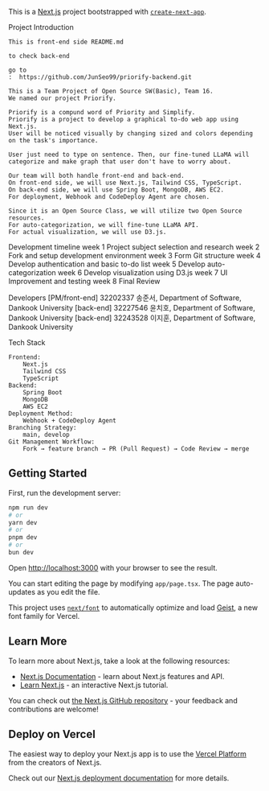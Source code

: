 This is a [Next.js](https://nextjs.org) project bootstrapped with [`create-next-app`](https://nextjs.org/docs/app/api-reference/cli/create-next-app).




Project Introduction 

	This is front-end side README.md

	to check back-end

	go to 
	:  https://github.com/JunSeo99/priorify-backend.git

	This is a Team Project of Open Source SW(Basic), Team 16.
	We named our project Priorify.
 	
	Priorify is a compund word of Priority and Simplify.
	Priorify is a project to develop a graphical to-do web app using Next.js. 
	User will be noticed visually by changing sized and colors depending on the task's importance.
	
	User just need to type on sentence. Then, our fine-tuned LLaMA will categorize and make graph that user don't have to worry about.

	Our team will both handle front-end and back-end. 
	On front-end side, we will use Next.js, Tailwind CSS, TypeScript.
	On back-end side, we will use Spring Boot, MongoDB, AWS EC2.
	For deployment, Webhook and CodeDeploy Agent are chosen.

	Since it is an Open Source Class, we will utilize two Open Source resources.
	For auto-categorization, we will fine-tune LLaMA API.
	For actual visualization, we will use D3.js.


Development timeline 
	week 1	Project subject selection and research
	week 2	Fork and setup development environment
	week 3	Form Git structure
	week 4	Develop authentication and basic to-do list
	week 5	Develop auto-categorization
	week 6	Develop visualization using D3.js
	week 7	UI Improvement and testing
	week 8	Final Review
	

Developers
	[PM/front-end] 32202337 송준서, Department of Software, Dankook University
	[back-end] 32227546 윤치호, Department of Software, Dankook University
	[back-end] 32243528 이지훈, Department of Software, Dankook University

Tech Stack 
	
	Frontend:
		Next.js
		Tailwind CSS
		TypeScript
	Backend:
		Spring Boot
		MongoDB
		AWS EC2
	Deployment Method:
		Webhook + CodeDeploy Agent
	Branching Strategy:
		main, develop
	Git Management Workflow:
		Fork → feature branch → PR (Pull Request) → Code Review → merge










## Getting Started

First, run the development server:

```bash
npm run dev
# or
yarn dev
# or
pnpm dev
# or
bun dev
```

Open [http://localhost:3000](http://localhost:3000) with your browser to see the result.

You can start editing the page by modifying `app/page.tsx`. The page auto-updates as you edit the file.

This project uses [`next/font`](https://nextjs.org/docs/app/building-your-application/optimizing/fonts) to automatically optimize and load [Geist](https://vercel.com/font), a new font family for Vercel.

## Learn More

To learn more about Next.js, take a look at the following resources:

- [Next.js Documentation](https://nextjs.org/docs) - learn about Next.js features and API.
- [Learn Next.js](https://nextjs.org/learn) - an interactive Next.js tutorial.

You can check out [the Next.js GitHub repository](https://github.com/vercel/next.js) - your feedback and contributions are welcome!

## Deploy on Vercel

The easiest way to deploy your Next.js app is to use the [Vercel Platform](https://vercel.com/new?utm_medium=default-template&filter=next.js&utm_source=create-next-app&utm_campaign=create-next-app-readme) from the creators of Next.js.

Check out our [Next.js deployment documentation](https://nextjs.org/docs/app/building-your-application/deploying) for more details.

